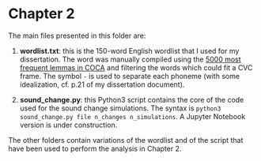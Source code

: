 # Chapter 2
  
The main files presented in this folder are:


1. **wordlist.txt**: this is the 150-word English wordlist that I used for my dissertation. The word was manually compiled using the [5000 most frequent lemmas in COCA](https://www.wordfrequency.info/freeList.asp) and filtering the words which could fit a CVC frame. The symbol ```-``` is used to separate each phoneme (with some idealization, cf. p.21 of my dissertation document). 

2. **sound_change.py**: this Python3 script contains the core of the code used for the sound change simulations. The syntax is ```python3 sound_change.py file n_changes n_simulations```. A Jupyter Notebook version is under construction.


The other folders contain variations of the wordlist and of the script that have been used to perform the analysis in Chapter 2.


